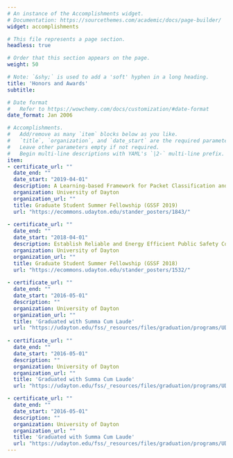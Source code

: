 ```yaml
---
# An instance of the Accomplishments widget.
# Documentation: https://sourcethemes.com/academic/docs/page-builder/
widget: accomplishments

# This file represents a page section.
headless: true

# Order that this section appears on the page.
weight: 50

# Note: `&shy;` is used to add a 'soft' hyphen in a long heading.
title: 'Honors and Awards'
subtitle:

# Date format
#   Refer to https://wowchemy.com/docs/customization/#date-format
date_format: Jan 2006

# Accomplishments.
#   Add/remove as many `item` blocks below as you like.
#   `title`, `organization`, and `date_start` are the required parameters.
#   Leave other parameters empty if not required.
#   Begin multi-line descriptions with YAML's `|2-` multi-line prefix.
item:
- certificate_url: ""
  date_end: ""
  date_start: "2019-04-01"
  description: A Learning-based Framework for Packet Classification and Network Traffic Flow Clustering in SDN Access Gateways
  organization: University of Dayton
  organization_url: ""
  title: Graduate Student Summer Fellowship (GSSF 2019)
  url: "https://ecommons.udayton.edu/stander_posters/1843/"
  
- certificate_url: ""
  date_end: ""
  date_start: "2018-04-01"
  description: Establish Reliable and Energy Efficient Public Safety Communication Networks using Future Smart Infrastructure
  organization: University of Dayton
  organization_url: ""
  title: Graduate Student Summer Fellowship (GSSF 2018)
  url: "https://ecommons.udayton.edu/stander_posters/1532/"
  
- certificate_url: ""
  date_end: ""
  date_start: "2016-05-01"
  description: ""
  organization: University of Dayton
  organization_url: ""
  title: 'Graduated with Summa Cum Laude'
  url: "https://udayton.edu/fss/_resources/files/graduation/programs/UDMayCommProgram2016AllFinal.pdf"
  
- certificate_url: ""
  date_end: ""
  date_start: "2016-05-01"
  description: ""
  organization: University of Dayton
  organization_url: ""
  title: 'Graduated with Summa Cum Laude'
  url: "https://udayton.edu/fss/_resources/files/graduation/programs/UDMayCommProgram2016AllFinal.pdf"

- certificate_url: ""
  date_end: ""
  date_start: "2016-05-01"
  description: ""
  organization: University of Dayton
  organization_url: ""
  title: 'Graduated with Summa Cum Laude'
  url: "https://udayton.edu/fss/_resources/files/graduation/programs/UDMayCommProgram2016AllFinal.pdf"
---
```

